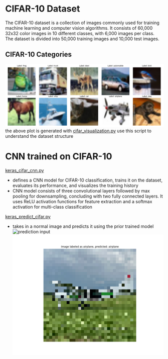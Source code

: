 # CIFAR-10 Dataset

The CIFAR-10 dataset is a collection of images commonly used for training machine learning and computer vision algorithms.
It consists of 60,000 32x32 color images in 10 different classes, with 6,000 images per class. The dataset is divided into 50,000 training images and 10,000 test images.

## CIFAR-10 Categories

![CIFAR Categories](../images/cifar-10-labels.png)
the above plot is generated with [cifar_visualization.py](cifar_visualization.py) use this script to understand the dataset structure

# CNN trained on CIFAR-10

[keras_cifar_cnn.py](keras_cifar_cnn.py)

- defines a CNN model for CIFAR-10 classification, trains it on the dataset, evaluates its performance, and visualizes the training history
- CNN model consists of three convolutional layers followed by max pooling for downsampling, concluding with two fully connected layers. It uses ReLU activation functions for feature extraction and a softmax activation for multi-class classification

[keras_predict_cifar.py](keras_predict_cifar.py)

- takes in a normal image and predicts it using the prior trained model
  ![prediction input](../images/skydive-plane.png)
  ![model prediction](../images/cifar_pred.png)
